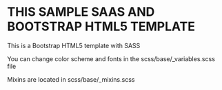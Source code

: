 THIS SAMPLE SAAS AND BOOTSTRAP HTML5 TEMPLATE
================

This is a Bootstrap HTML5 template with SASS

You can change color scheme and fonts in the scss/base/_variables.scss file

Mixins are located in scss/base/_mixins.scss
